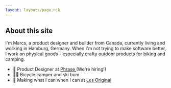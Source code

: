 ```yaml
---
layout: layouts/page.njk
---
```


## About this site

I'm Marcs, a product designer and builder from Canada, currently living and working in Hamburg, Germany. When I'm not trying to make software better, I work on physical goods - especially crafty outdoor products for biking and camping. 

- 🦜 Product Designer at [Phrase ](https://www.phrase.com)(We're hiring!)
- 🚵‍♂️ Bicycle camper and ski bum
- 🧵 Making what I can when I can at [Les Original](https://www.github.com/les-original/)

